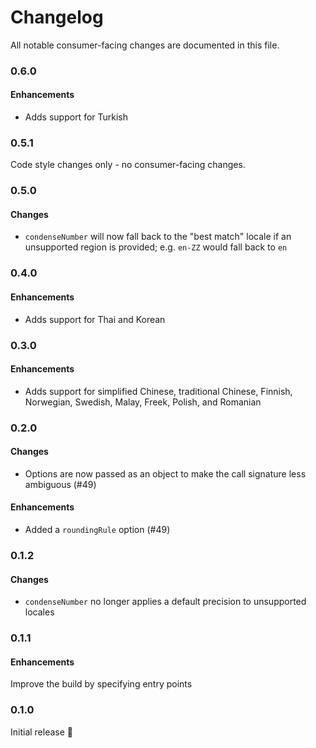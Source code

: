 # Changelog

All notable consumer-facing changes are documented in this file.

### 0.6.0

#### Enhancements

- Adds support for Turkish

### 0.5.1

Code style changes only - no consumer-facing changes.

### 0.5.0

#### Changes

- `condenseNumber` will now fall back to the "best match" locale if an unsupported region is provided; e.g. `en-ZZ` would fall back to `en`

### 0.4.0

#### Enhancements

- Adds support for Thai and Korean

### 0.3.0

#### Enhancements

- Adds support for simplified Chinese, traditional Chinese, Finnish, Norwegian, Swedish, Malay, Freek, Polish, and Romanian

### 0.2.0

#### Changes

- Options are now passed as an object to make the call signature less ambiguous (#49)

#### Enhancements

- Added a `roundingRule` option (#49)

### 0.1.2

#### Changes

- `condenseNumber` no longer applies a default precision to unsupported locales

### 0.1.1

#### Enhancements

Improve the build by specifying entry points

### 0.1.0

Initial release :tada:
